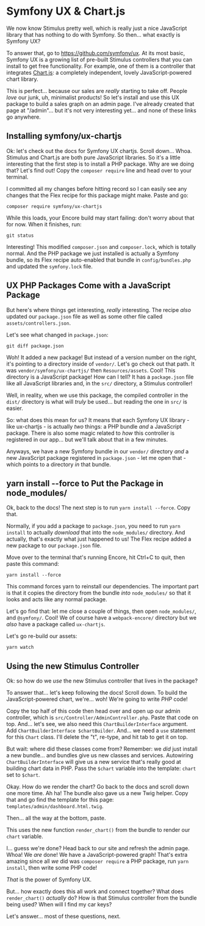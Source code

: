 # Symfony UX & Chart.js

We now know Stimulus pretty well, which is really just a nice JavaScript
library that has nothing to do with Symfony. So then... what exactly is Symfony UX?

To answer that, go to https://github.com/symfony/ux. At its most basic, Symfony
UX is a growing list of pre-built Stimulus controllers that you can install to
get free functionality. For example, one of them is a controller that integrates
[Chart.js](https://www.chartjs.org/): a completely independent, lovely
JavaScript-powered chart library.

This is perfect... because our sales are *really* starting to take off. People
*love* our junk, uh, minimalist products! So let's install and use this UX package
to build a sales graph on an admin page. I've already created that page at
"/admin"... but it's not very interesting yet... and none of these links go anywhere.

## Installing symfony/ux-chartjs

Ok: let's check out the docs for Symfony UX chartjs. Scroll down... Whoa.
Stimulus and Chart.js are both pure JavaScript libraries. So it's a little
interesting that the first step is to install a PHP package. Why are we doing
that? Let's find out! Copy the `composer require` line and head over to your terminal.

I committed all my changes before hitting record so I can easily see any
changes that the Flex recipe for this package might make. Paste and go:

```terminal
composer require symfony/ux-chartjs
```

While this loads, your Encore build may start failing: don't worry about that
for now. When it finishes, run:

```terminal
git status
```

Interesting! This modified `composer.json` and `composer.lock`, which is totally
normal. And the PHP package we just installed is actually a Symfony bundle, so
its Flex recipe auto-enabled that bundle in `config/bundles.php` and updated the
`symfony.lock` file.

## UX PHP Packages Come with a JavaScript Package

But here's where things get interesting, *really* interesting. The recipe *also*
updated our `package.json` file as well as some other file called
`assets/controllers.json`.

Let's see what changed in `package.json`:

```terminal
git diff package.json
```

Woh! It added a new package! But instead of a version number on the right, it's
pointing to a directory inside of `vendor/`. Let's go check out that path. It was
`vendor/symfony/ux-chartjs/` then `Resources/assets`. Cool! This directory is a
JavaScript package! How can I tell? It has a `package.json` file like all JavaScript
libraries and, in the `src/` directory, a Stimulus controller!

Well, in reality, when we use this package, the compiled controller in the `dist/`
directory is what will *truly* be used... but reading the one in `src/` is easier.

So: what does this mean for us? It means that each Symfony UX library - like
ux-chartjs - is actually *two* things: a PHP bundle *and* a JavaScript package.
There is also some magic related to *how* this controller is registered in our
app... but we'll talk about that in a few minutes.

Anyways, we have a new Symfony bundle in our `vendor/` directory *and* a new
JavaScript package registered in `package.json` - let me open that - which points
to a directory *in* that bundle.

## yarn install --force to Put the Package in node_modules/

Ok, back to the docs! The next step is to run `yarn install --force`. Copy that.

Normally, if you add a package to `package.json`, you need to run `yarn install` to
actually *download* that into the `node_modules/` directory. And actually, that's
exactly what just happened to us! The Flex recipe added a new package to our
`package.json` file.

Move over to the terminal that's running Encore, hit Ctrl+C to quit, then paste
this command:

```terminal
yarn install --force
```

This command forces yarn to reinstall our dependencies. The important part is
that it copies the directory from the bundle *into* `node_modules/` so that
it looks and acts like any normal package.

Let's go find that: let me close a couple of things, then open `node_modules/`,
and `@symfony/`. Cool! We of course have a `webpack-encore/` directory but we
*also* have a package called `ux-chartjs`.

Let's go re-build our assets:

```terminal
yarn watch
```

## Using the new Stimulus Controller

Ok: so how do we *use* the new Stimulus controller that lives in the package?

To answer that... let's keep following the docs! Scroll down. To build the
JavaScript-powered chart, we're... woh! We're going to write *PHP* code!

Copy the top half of this code then head over and open up our admin controller,
which is `src/Controller/AdminController.php`. Paste that code on top. And...
let's see, we also need this `ChartBuilderInterface` argument. Add
`ChartBuilderInterface $chartBuilder`. And... we need a `use` statement for this
`Chart` class. I'll delete the "t", re-type, and hit tab to get it on top.

But wait: where did these classes come from? Remember: we *did* just install a new
bundle... and bundles give us new classes and services. Autowiring
`ChartBuilderInterface` will give us a new service that's really good at building
chart data in PHP. Pass the `$chart` variable into the template: `chart` set to
`$chart`.

Okay. How do we render the chart? Go back to the docs and scroll down one
more time. Ah ha! The bundle also gave us a new Twig helper. Copy that and go
find the template for this page: `templates/admin/dashboard.html.twig`.

Then... all the way at the bottom, paste.

This uses the new function `render_chart()` from the bundle to render our `chart`
variable.

I... guess we're done? Head back to our site and refresh the admin page. Whoa!
We *are* done! We have a JavaScript-powered graph! That's extra amazing since all
*we* did was `composer require` a PHP package, run `yarn install`, then write
some PHP code!

*That* is the power of Symfony UX.

But... how exactly does this all work and connect together? What does `render_chart()`
*actually* do? How is that Stimulus controller from the bundle being used? When
will I find my car keys?

Let's answer... most of these questions, next.
